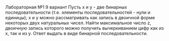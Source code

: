 Лабораторная №1 
9 вариант
Пусть x и y - две бинарных последовательности (т.е. элементы последовательностей -
нули и единицы); x и y можно рассматривать как запись в двоичной форме некоторых двух
натуральных чисел. Найти максимальное число z, двоичную запись которого можно
получить вычеркиванием цифр как из x, так и из y. Ответ выдать в виде бинарной
последовательности.
